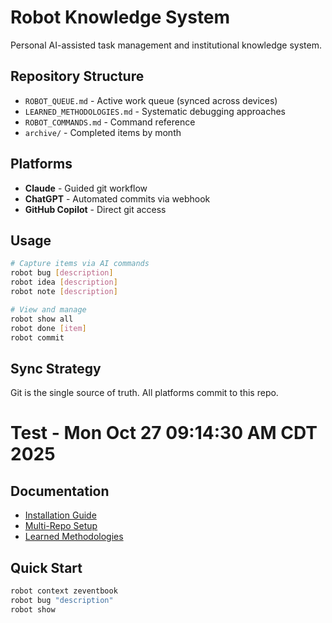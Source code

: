 # Robot Knowledge System

Personal AI-assisted task management and institutional knowledge system.

## Repository Structure
- `ROBOT_QUEUE.md` - Active work queue (synced across devices)
- `LEARNED_METHODOLOGIES.md` - Systematic debugging approaches
- `ROBOT_COMMANDS.md` - Command reference
- `archive/` - Completed items by month

## Platforms
- **Claude** - Guided git workflow
- **ChatGPT** - Automated commits via webhook
- **GitHub Copilot** - Direct git access

## Usage
```bash
# Capture items via AI commands
robot bug [description]
robot idea [description]
robot note [description]

# View and manage
robot show all
robot done [item]
robot commit
```

## Sync Strategy
Git is the single source of truth. All platforms commit to this repo.
# Test - Mon Oct 27 09:14:30 AM CDT 2025

## Documentation
- [Installation Guide](docs/ROBOT_CHROMEOS_INSTALL.md)
- [Multi-Repo Setup](docs/MULTI_REPO_SETUP.md)
- [Learned Methodologies](docs/LEARNED_METHODOLOGIES.md)

## Quick Start
```bash
robot context zeventbook
robot bug "description"
robot show
```
